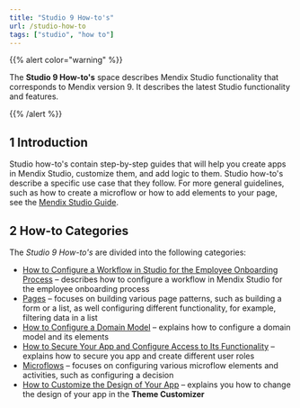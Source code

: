 ```yaml
---
title: "Studio 9 How-to's"
url: /studio-how-to
tags: ["studio", "how to"]
---
```


{{% alert color="warning" %}}

The **Studio 9 How-to's** space describes Mendix Studio functionality that corresponds to Mendix version 9. It describes the latest Studio functionality and features.

{{% /alert %}}

## 1 Introduction 

Studio how-to's contain step-by-step guides that will help you create apps in Mendix Studio, customize them, and add logic to them. Studio how-to's describe a specific use case that they follow. For more general guidelines, such as how to create a microflow or how to add elements to your page, see the [Mendix Studio Guide](/studio). 

## 2 How-to Categories

The *Studio 9 How-to's* are divided into the following categories:

* [How to Configure a Workflow in Studio for the Employee Onboarding Process](workflow-how-to-configure) – describes  how to configure a workflow in Mendix Studio for the employee onboarding process
* [Pages](pages) – focuses on building various page patterns, such as building a form or a list, as well configuring different functionality, for example, filtering data in a list 
* [How to Configure a Domain Model](domain-model-how-to-configure) – explains how to configure a domain model and its elements
* [How to Secure Your App and Configure Access to Its Functionality](security-how-to-configure-roles) – explains how to secure you app and create different user roles
* [Microflows](microflows) – focuses on configuring various microflow elements and activities, such as configuring a decision
* [How to Customize the Design of Your App](theme-customizer-how-to-customize-design) – explains you how to change the design of your app in the **Theme Customizer**
